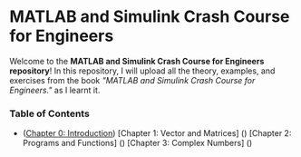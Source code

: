 # MATLAB and Simulink Crash Course for Engineers

Welcome to the **MATLAB and Simulink Crash Course for Engineers repository**! In this repository, I will upload all the theory, examples, and exercises from the book _"MATLAB and Simulink Crash Course for Engineers."_ as I learnt it. 

### Table of Contents
- ([Chapter 0: Introduction](https://github.com/asanchezba/MATLAB/tree/main/00_Introduction))
[Chapter 1: Vector and Matrices] ()
[Chapter 2: Programs and Functions] ()
[Chapter 3: Complex Numbers] ()
